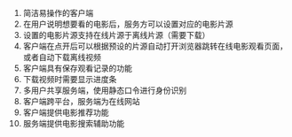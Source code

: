 1. 简洁易操作的客户端
2. 在用户说明想要看的电影后，服务方可以设置对应的电影片源
3. 设置的电影片源支持在线片源于离线片源（需要下载）
4. 客户端在点开后可以根据预设的片源自动打开浏览器跳转在线电影观看页面，或者自动下载离线视频
5. 客户端具有保存观看记录的功能
6. 下载视频时需要显示进度条
7. 多用户共享服务端，使用静态口令进行身份识别
8. 客户端跨平台，服务端为在线网站
9. 客户端提供电影推荐功能
10. 服务端提供电影搜索辅助功能